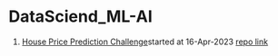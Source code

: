 # DataSciend_ML-AI
  01) [House Price Prediction Challenge](https://www.kaggle.com/datasets/akash14/house-price-dataset?select=Participants_Data_HPP)started at 16-Apr-2023
      [repo link](https://github.com/KKBUGHUNTER/DataSciend_ML-AI/tree/main/01_House_Price_Prediction_Challenge)
